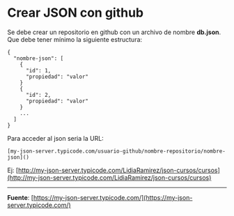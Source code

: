 # Crear JSON con github

Se debe crear un repositorio en github con un archivo de nombre **db.json**. Que debe tener mínimo la siguiente estructura:

```
{
  "nombre-json": [
    {
      "id": 1,
      "propiedad": "valor"
    }
    {
      "id": 2,
      "propiedad": "valor"
    }
    ...
  ]
}
```


Para acceder al json seria la URL:

```
[my-json-server.typicode.com/usuario-github/nombre-repositorio/nombre-json]()
```

Ej: [http://my-json-server.typicode.com/LidiaRamirez/json-cursos/cursos](http://my-json-server.typicode.com/LidiaRamirez/json-cursos/cursos)

- - -
**Fuente**: [https://my-json-server.typicode.com/](https://my-json-server.typicode.com/)

